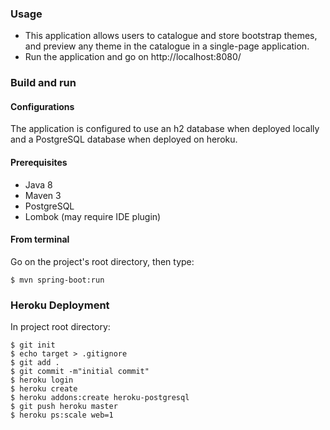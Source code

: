 ### Usage
- This application allows users to catalogue and store bootstrap themes, and preview any theme in the catalogue in a single-page application.
- Run the application and go on http://localhost:8080/

### Build and run

#### Configurations
The application is configured to use an h2 database when deployed locally and a PostgreSQL database when deployed on heroku.
#### Prerequisites

- Java 8
- Maven 3
- PostgreSQL
- Lombok (may require IDE plugin)

#### From terminal

Go on the project's root directory, then type:

    $ mvn spring-boot:run

### Heroku Deployment

In project root directory:

    $ git init
    $ echo target > .gitignore
    $ git add .
    $ git commit -m"initial commit"
    $ heroku login
    $ heroku create
    $ heroku addons:create heroku-postgresql
    $ git push heroku master
    $ heroku ps:scale web=1
